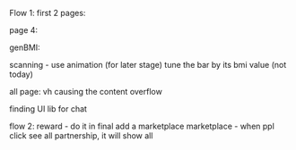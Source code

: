 Flow 1:
  first 2 pages:
  <!-- change BG -->

  page 4:
  <!-- green detect layer -->

  genBMI:
  <!-- m^2 -->
  <!-- dropdown box size -->
  scanning - use animation (for later stage)
  tune the bar by its bmi value (not today)

  all page:
  vh causing the content overflow



finding UI lib for chat

flow 2:
  reward - do it in final
  add a marketplace
  marketplace - when ppl click see all partnership, it will show all 
